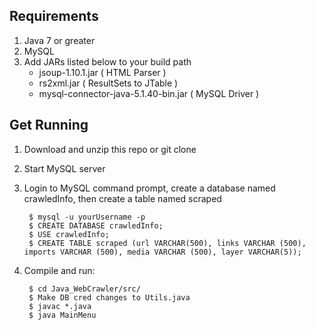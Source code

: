 ## Requirements

1. Java 7 or greater
2. MySQL
3. Add JARs listed below to your build path
	- jsoup-1.10.1.jar ( HTML Parser )
	- rs2xml.jar ( ResultSets to JTable )
	- mysql-connector-java-5.1.40-bin.jar ( MySQL Driver )

## Get Running

1. Download and unzip this repo or git clone 

2. Start MySQL server 

3. Login to MySQL command prompt, create a database named crawledInfo, then create a table named scraped

        $ mysql -u yourUsername -p
        $ CREATE DATABASE crawledInfo;
        $ USE crawledInfo;
        $ CREATE TABLE scraped (url VARCHAR(500), links VARCHAR (500), imports VARCHAR (500), media VARCHAR (500), layer VARCHAR(5));

4. Compile and run:

        $ cd Java_WebCrawler/src/
        $ Make DB cred changes to Utils.java
        $ javac *.java
        $ java MainMenu
